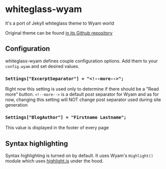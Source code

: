 # whiteglass-wyam
It's a port of Jekyll whiteglass theme to Wyam world

Original theme can be found [in its Github repository](https://github.com/yous/whiteglass)

## Configuration
whiteglass-wyam defines couple configuration options. Add them to your `config.wyam` and set desired values.

### `Settings["ExcerptSeparator"] = "<!--more-->";`
Right now this setting is used only to determine if there should be a "Read more" button. `<!--more-->` is a default post separator for Wyam and as for now, changing this setting will NOT change post separator used during site generation

### `Settings["BlogAuthor"] = "Firstname Lastname";`
This value is displayed in the footer of every page

## Syntax highlighting
Syntax highlighting is turned on by default. It uses Wyam's `Highlight()` module which uses [highlight.js][highlight] under the hood.

[highlight]: https://highlightjs.org/
